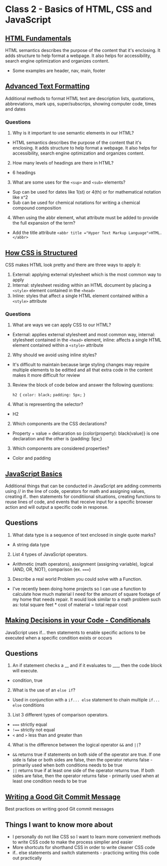 # Class 2 - Basics of HTML, CSS and JavaScript

## [HTML Fundamentals](https://developer.mozilla.org/en-US/docs/Learn/HTML/Introduction_to_HTML/HTML_text_fundamentals)
HTML semantics describes the purpose of the content that it's enclosing. It adds structure to help format a webpage. It also helps for accessibility, search engine optimization and organizes content.
 - Some examples are header, nav, main, footer

## [Advanced Text Formatting](https://developer.mozilla.org/en-US/docs/Learn/HTML/Introduction_to_HTML/Advanced_text_formatting)
Additional methods to format HTML text are description lists, quotations, abbreviations, mark ups, super/subscrips, showing computer code, times and dates

### Questions

1. Why is it important to use semantic elements in our HTML?
- HTML semantics describes the purpose of the content that it's enclosing. It adds structure to help format a webpage. It also helps for accessibility, search engine optimization and organizes content.
2. How many levels of headings are there in HTML?
- 6 headings
3. What are some uses for the ```<sup>``` and ```<sub>``` elements?
- Sup can be used for dates like 1(st) or 4(th) or for mathematical notation like x^2
- Sub can be used for chemical notations for writing a chemical compound composition
4. When using the abbr element, what attribute must be added to provide the full expansion of the term?
- Add the title attribute ```<abbr title ="Hyper Text Markup Language">HTML.</abbr>```

## [How CSS is Structured](https://developer.mozilla.org/en-US/docs/Learn/CSS/First_steps/How_CSS_is_structured)

CSS makes HTML look pretty and there are three ways to apply it:
1. External: applying external stylesheet which is the most common way to apply
2. Internal: stylesheet residing within an HTML document by placing a ```<style>``` element contained in the ```<head>```
3. Inline: styles that affect a single HTML element contained within a ```<style>``` attribute

### Questions

1. What are ways we can apply CSS to our HTML?
- External: applies external stylesheet and most common way, internal: stylesheet contained in the ```<head>``` element, inline: affects a single HTML element contained within a ```<style>``` attribute
2. Why should we avoid using inline styles?
- It's difficult to maintain because large styling changes may require multiple elements to be editted and all that extra code in the content makes it more difficult for review
3. Review the block of code below and answer the following questions:

   ```h2 {```
     ```color: black;```
     ```padding: 5px;```
   ```}```

1. What is representing the selector?
- H2
2. Which components are the CSS declarations?
- Property + value = delcaration so {color(property): black(value)} is one declaration and the other is {padding: 5px;}
3. Which components are considered properties?
- Color and padding

## [JavaScript Basics](https://developer.mozilla.org/en-US/docs/Learn/Getting_started_with_the_web/JavaScript_basics)
Additional things that can be conducted in JavaScript are adding comments using // in the line of code, operators for math and assigning values, creating if.. then statements for conditiional situations, creating functions to reuse lines of code, and events that receive input for a specific browser action and will output a specific code in response.

## Questions

1. What data type is a sequence of text enclosed in single quote marks?
- A string data type
2. List 4 types of JavaScript operators.
- Arithmetic (math operators), assignment (assigning variable), logical (AND, OR, NOT), comparison (ex. ```===```)
3. Describe a real world Problem you could solve with a Function.
- I've recently been doing home projects so I can use a function to calculate how much material I need for the amount of square footage of my home that needs repair. It would look similar to a math problem such as: total square feet * cost of material = total repair cost

## [Making Decisions in your Code - Conditionals](https://developer.mozilla.org/en-US/docs/Learn/JavaScript/Building_blocks/conditionals)
JavaScript uses if... then statements to enable specific actions to be executed when a specific condition exists or occurs

## Questions

1. An if statement checks a __ and if it evaluates to ___, then the code block will execute.
- condition, true
2. What is the use of an ```else if```?
- Used in conjunction with a ```if... else``` statement to chain multiple ```if... else``` conditions
3. List 3 different types of comparison operators.
- ```===``` strictly equal
- ```!==``` strictly not equal
- ```<``` and ```>``` less than and greater than
4. What is the difference between the logical operator ```&&``` and ```||```?
- ```&&``` returns true if statements on both side of the operator are true. If one side is false or both sides are false, then the operator returns false - primarily used when both conditions needs to be true
- ```||``` returns true if at least one side of the operator returns true. If both sides are false, then the operator returns false - primarily used when at least one condition needs to be true

## [Writing a Good Git Commit Message](https://cbea.ms/git-commit/)
Best practices on writing good Git commit messages

## Things I want to know more about

- I personally do not like CSS so I want to learn more convenient methods to write CSS code to make the process simplier and easier
- More shortcuts for shorthand CSS in order to write cleaner CSS code
- if.. else statements and switch statements - practicing writing this code out practically